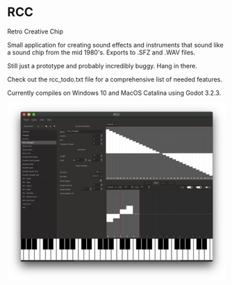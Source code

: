 # RCC
Retro Creative Chip

 Small application for creating sound effects and instruments that sound like a sound chip from the mid 1980's. Exports to .SFZ and .WAV files.
 
 Still just a prototype and probably incredibly buggy. Hang in there.

Check out the rcc_todo.txt file for a comprehensive list of needed features.

Currently compiles on Windows 10 and MacOS Catalina using Godot 3.2.3.

<img src="./_screenshots/Screen Shot 2020-10-23 at 11.55.26 PM.png" width="1824" />

